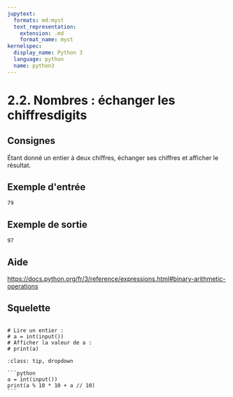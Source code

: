 ```yaml
---
jupytext:
  formats: md:myst
  text_representation:
    extension: .md
    format_name: myst
kernelspec:
  display_name: Python 3
  language: python
  name: python3
---
```


# 2.2. Nombres : échanger les chiffresdigits

## Consignes

Étant donné un entier à deux chiffres, échanger ses chiffres et afficher le résultat.

## Exemple d'entrée

```
79
```

## Exemple de sortie

```
97
```

## Aide

https://docs.python.org/fr/3/reference/expressions.html#binary-arithmetic-operations

## Squelette

```{code-cell} ipython3

# Lire un entier :
# a = int(input())
# Afficher la valeur de a :
# print(a)

```

````{admonition} Cliquez ici pour voir la solution
:class: tip, dropdown

```python
a = int(input())
print(a % 10 * 10 + a // 10)
```
````
